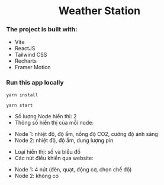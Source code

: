 <h1 align="center">Weather Station</h1>

### The project is built with:

- Vite
- ReactJS
- Tailwind CSS
- Recharts
- Framer Motion

### Run this app locally

```shell
yarn install
```

```shell
yarn start
```

- Số lượng Node hiển thị: 2
- Thông số hiển thị của mỗi node:

* Node 1: nhiệt độ, độ ẩm, nồng độ CO2, cường độ ánh sáng
* Node 2: nhiệt độ, độ ẩm, dung lượng pin

- Loại hiển thị: số và biểu đồ
- Các nút điều khiển qua website:

* Node 1: 4 nút (đèn, quạt, động cơ, chọn chế độ)
* Node 2: không có
